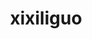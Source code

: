 ---
layout: home

title: xixiliguo
titleTemplate: 个人博客

hero:
  name: xixiliguo
  text: stay hungry stay foolish
  tagline: 记录一些linux,tcp,虚拟化知识
  actions:
    - theme: brand
      text: 从这里开始
      link: /linux/linux-common-commands

---